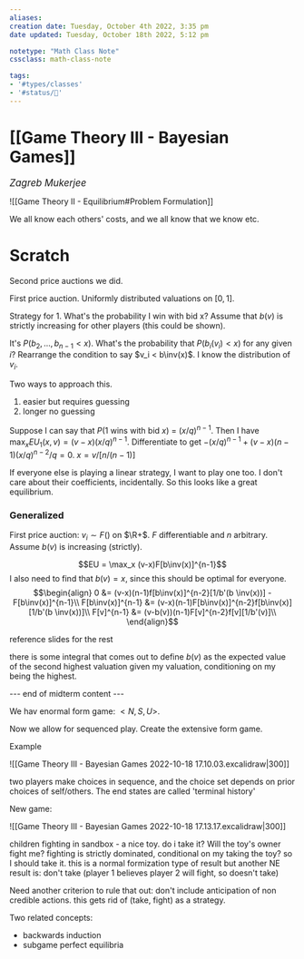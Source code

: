 ```yaml
---
aliases:
creation date: Tuesday, October 4th 2022, 3:35 pm
date updated: Tuesday, October 18th 2022, 5:12 pm

notetype: "Math Class Note"
cssclass: math-class-note

tags: 
- '#types/classes'
- '#status/🚧'
---
```


# [[Game Theory III - Bayesian Games]]
<span style = "font-size:120%"><i >Zagreb Mukerjee </i></span>

![[Game Theory II - Equilibrium#Problem Formulation]]

We all know each others' costs, and we all know that we know etc. 







# Scratch

Second price auctions we did. 

First price auction. Uniformly distributed valuations on $[0,1]$.

Strategy for 1. What's the probability I win with bid x? Assume that $b(v)$ is strictly increasing for other players (this could be shown). 

It's $P(b_2, \ldots, b_{n-1} < x)$. What's the probability that $P(b_i(v_i) < x)$ for any given $i$? Rearrange the condition to say $v_i < b\inv(x)$. I know the distribution of $v_i$. 

Two ways to approach this. 
1) easier but requires guessing
2) longer no guessing

Suppose I can say that $P(1 \text{ wins with bid } x)$ = $(x/q)^{n-1}$. Then I have $\max_x EU_1 (x, v) = (v-x)(x/q)^{n-1}$. Differentiate to get $-(x/q)^{n-1} + (v-x)(n-1)(x/q)^{n-2}/q = 0$. 
$x = v/[n/(n-1)]$


If everyone else is playing a linear strategy, I want to play one too. I don't care about their coefficients, incidentally. So this looks like a great equilibrium. 


### Generalized

First price auction: $v_i \sim F()$ on $\R+$. $F$ differentiable and $n$ arbitrary. Assume $b(v)$ is increasing (strictly). 

$$EU = \max_x (v-x)F[b\inv(x)]^{n-1}$$ I also need to find that $b(v) = x$, since this should be optimal for everyone. 
$$\begin{align}
0 &= (v-x)(n-1)f[b\inv(x)]^{n-2}[1/b'(b \inv(x))] - F[b\inv(x)]^{n-1}\\
F[b\inv(x)]^{n-1} &= (v-x)(n-1)F[b\inv(x)]^{n-2}f[b\inv(x)][1/b'(b \inv(x))]\\
F[v]^{n-1} &= (v-b(v))(n-1)F[v]^{n-2}f[v][1/b'(v)]\\
\end{align}$$

reference slides for the rest

there is some integral that comes out to define $b(v)$ as the expected value of the second highest valuation given my valuation, conditioning on my being the highest. 


--- end of midterm content ---



We hav enormal form game: $<N,S,U>$. 

Now we allow for sequenced play. Create the extensive form game.

Example

![[Game Theory III - Bayesian Games 2022-10-18 17.10.03.excalidraw|300]]

two players make choices in sequence, and the choice set depends on prior choices of self/others. The end states are called 'terminal history'


New game: 

![[Game Theory III - Bayesian Games 2022-10-18 17.13.17.excalidraw|300]]

children fighting in sandbox - a nice toy. do i take it? Will the toy's owner fight me? fighting is strictly dominated, conditional on my taking the toy? so I should take it. this is a normal formization type of result
but another NE result is: don't take (player 1 believes player 2 will fight, so doesn't take)


Need another criterion to rule that out: don't include anticipation of non credible actions. this gets rid of (take, fight) as a strategy. 

Two related concepts:
- backwards induction
- subgame perfect equilibria


